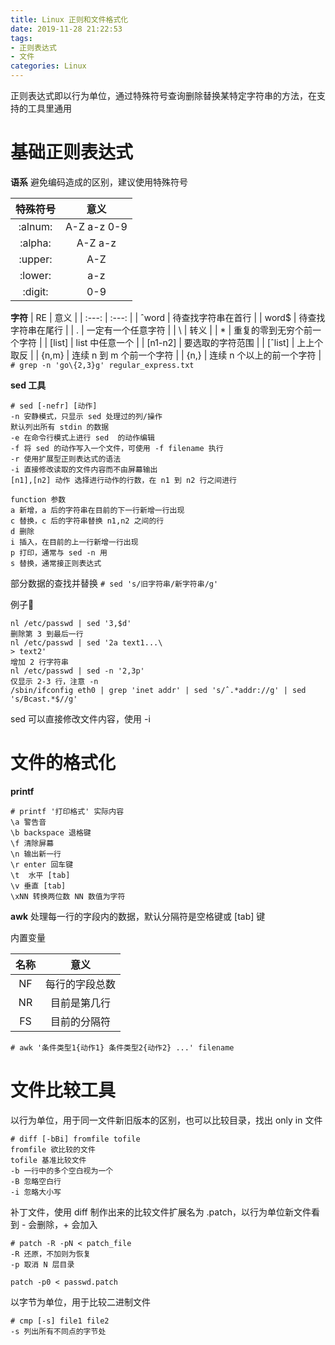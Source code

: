 ```yaml
---
title: Linux 正则和文件格式化
date: 2019-11-28 21:22:53
tags:
- 正则表达式
- 文件
categories: Linux
---
```

正则表达式即以行为单位，通过特殊符号查询删除替换某特定字符串的方法，在支持的工具里通用
# 基础正则表达式
**语系**
避免编码造成的区别，建议使用特殊符号

|  特殊符号  |  意义  |
| :---: | :---: |
|  :alnum:  |  A-Z a-z 0-9  |
|  :alpha:  |  A-Z a-z  |
|  :upper:  |  A-Z  |
|  :lower:  |  a-z  |
|  :digit:  |  0-9  |

**字符**
|  RE  |  意义  |
| :---: | :---: |
|  ˆword  |  待查找字符串在首行  |
|  word$  |  待查找字符串在尾行  |
|  .  |  一定有一个任意字符  |
|  \  |  转义  |
|  *  |  重复的零到无穷个前一个字符  |
|  [list]  |  list 中任意一个  |
|  [n1-n2]  |  要选取的字符范围  |
|  [ˆlist]  |  上上个取反  |
|  \{n,m\}  |  	连续 n 到 m 个前一个字符  |
|  \{n,\}  |  连续 n 个以上的前一个字符 |
`# grep -n 'go\{2,3}g' regular_express.txt` 

**sed 工具**

```
# sed [-nefr] [动作]
-n 安静模式，只显示 sed 处理过的列/操作
默认列出所有 stdin 的数据
-e 在命令行模式上进行 sed  的动作编辑
-f 将 sed 的动作写入一个文件，可使用 -f filename 执行
-r 使用扩展型正则表达式的语法
-i 直接修改读取的文件内容而不由屏幕输出
[n1],[n2] 动作 选择进行动作的行数，在 n1 到 n2 行之间进行

function 参数
a 新增，a 后的字符串在目前的下一行新增一行出现
c 替换，c 后的字符串替换 n1,n2 之间的行
d 删除
i 插入，在目前的上一行新增一行出现
p 打印，通常与 sed -n 用
s 替换，通常接正则表达式
```
部分数据的查找并替换
`# sed 's/旧字符串/新字符串/g'`

例子🌰
```
nl /etc/passwd | sed '3,$d'
删除第 3 到最后一行
nl /etc/passwd | sed '2a text1...\
> text2'
增加 2 行字符串
nl /etc/passwd | sed -n '2,3p'
仅显示 2-3 行，注意 -n 
/sbin/ifconfig eth0 | grep 'inet addr' | sed 's/ˆ.*addr://g' | sed 's/Bcast.*$//g'
```
sed 可以直接修改文件内容，使用 -i

# 文件的格式化
**printf**
```
# printf '打印格式' 实际内容
\a 警告音
\b backspace 退格键
\f 清除屏幕
\n 输出新一行
\r enter 回车键
\t  水平 [tab]
\v 垂直 [tab]
\xNN 转换两位数 NN 数值为字符
```
 
**awk**
处理每一行的字段内的数据，默认分隔符是空格键或 [tab] 键

内置变量

|  名称  |  意义  |
| :---: | :---: |
|  NF  |  每行的字段总数  |
|  NR  |  目前是第几行  |
|  FS  |  目前的分隔符  |

```
# awk '条件类型1{动作1} 条件类型2{动作2} ...' filename   
```

# 文件比较工具
以行为单位，用于同一文件新旧版本的区别，也可以比较目录，找出 only in 文件
```
# diff [-bBi] fromfile tofile
fromfile 欲比较的文件
tofile 基准比较文件
-b 一行中的多个空白视为一个
-B 忽略空白行
-i 忽略大小写
```
补丁文件，使用 diff 制作出来的比较文件扩展名为 .patch，以行为单位新文件看到 - 会删除，+ 会加入
```
# patch -R -pN < patch_file
-R 还原，不加则为恢复
-p 取消 N 层目录

patch -p0 < passwd.patch
```
以字节为单位，用于比较二进制文件
```
# cmp [-s] file1 file2
-s 列出所有不同点的字节处
```

